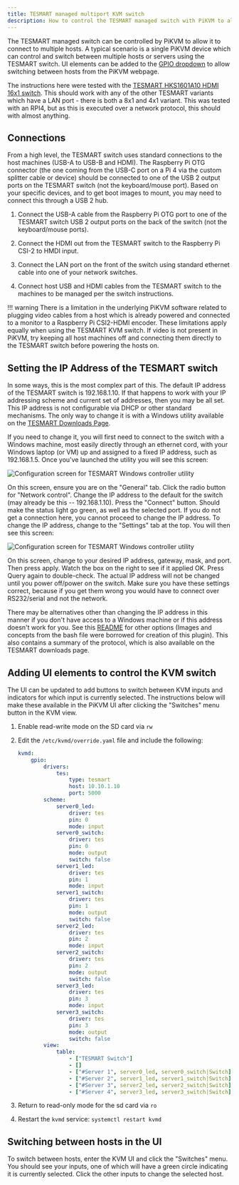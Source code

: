 ```yaml
---
title: TESMART managed multiport KVM switch
description: How to control the TESMART managed switch with PiKVM to allow the switch to connect to multiple hosts
---
```


The TESMART managed switch can be controlled by PiKVM to allow it to
connect to multiple hosts. A typical scenario is a single PiKVM device
which can control and switch between multiple hosts or servers using the
TESMART switch. UI elements can be added to the [GPIO dropdown](gpio.md)
to allow switching between hosts from the PiKVM webpage.

The instructions here were tested with the [TESMART HKS1601A10 HDMI 16x1
switch](https://www.amazon.com/dp/B07D2ZMF5B ). This should work with
any of the other TESMART variants which have a LAN port - there is both
a 8x1 and 4x1 variant.  This was tested with an RPI4, but as this is
executed over a network protocol, this should with almost anything.


## Connections

From a high level, the TESMART switch uses standard connections to the host machines (USB-A to USB-B and HDMI). The Raspberry Pi OTG connector (the one coming from the USB-C port on a Pi 4 via the custom splitter cable or device) should be connected to one of the USB 2 output ports on the TESMART switch (not the keyboard/mouse port). Based on your specific devices, and to get boot images to mount, you may need to connect this through a USB 2 hub.

1. Connect the USB-A cable from the Raspberry Pi OTG port to one of the TESMART switch USB 2 output ports on the back of the switch (not the keyboard/mouse ports).

2. Connect the HDMI out from the TESMART switch to the Raspberry Pi CSI-2 to HMDI input.

3. Connect the LAN port on the front of the switch using standard ethernet cable into one of your network switches.

4. Connect host USB and HDMI cables from the TESMART switch to the machines to be managed per the switch instructions.

!!! warning
    There is a limitation in the underlying PiKVM software related to plugging video cables from a host which is already powered and connected to a monitor to a Raspberry Pi CSI2-HDMI encoder. These limitations apply equally when using the TESMART KVM switch. If video is not present in PiKVM, try keeping all host machines off and connecting them directly to the TESMART switch before powering the hosts on.


## Setting the IP Address of the TESMART switch

In some ways, this is the most complex part of this. The default IP address of the TESMART switch is 192.168.1.10. If that happens to work with your IP addressing scheme and current set of addresses, then you may be all set. This IP address is not configurable via DHCP or other standard mechanisms. The only way to change it is with a Windows utility available on the [TESMART Downloads Page](https://buytesmart.com/pages/downloads).

If you need to change it, you will first need to connect to the switch with a Windows machine, most easily directly through an ethernet cord, with your Windows laptop (or VM) up and assigned to a fixed IP address, such as 192.168.1.5. Once you've launched the utility you will see this screen:

<img src="tesmart_controller_1.png" alt="Configuration screen for TESMART Windows controller utility"/>

On this screen, ensure you are on the "General" tab. Click the radio button for "Network control". Change the IP address to the default for the switch (may already be this -- 192.168.1.10). Press the "Connect" button. Should make the status light go green, as well as the selected port.  If you do not get a connection here, you cannot proceed to change the IP address.  To change the IP address, change to the "Settings" tab at the top. You will then see this screen:

<img src="tesmart_controller_2.png" alt="Configuration screen for TESMART Windows controller utility"/>

On this screen, change to your desired IP address, gateway, mask, and port. Then press apply. Watch the box on the right to see if it applied OK. Press Query again to double-check. The actual IP address will not be changed until you power off/power on the switch. Make sure you have these settings correct, because if you get them wrong you would have to connect over RS232/serial and not the network.

There may be alternatives other than changing the IP address in this manner if you don't have access to a Windows machine or if this address doesn't work for you. See this [README](https://github.com/bbeaudoin/bash/blob/master/tesmart/README.md) for other options (Images and concepts from the bash file were borrowed for creation of this plugin).  This also contains a summary of the protocol, which is also available on the TESMART downloads page.


## Adding UI elements to control the KVM switch

The UI can be updated to add buttons to switch between KVM inputs and indicators for which input is currently selected. The instructions below will make these available in the PiKVM UI after clicking the "Switches" menu button in the KVM view.

1. Enable read-write mode on the SD card via `rw`

2. Edit the `/etc/kvmd/override.yaml` file and include the following:

    ```yaml
    kvmd:
        gpio:
            drivers:
                tes:
                    type: tesmart
                    host: 10.10.1.10
                    port: 5000
            scheme:
                server0_led:
                    driver: tes
                    pin: 0
                    mode: input
                server0_switch:
                    driver: tes
                    pin: 0
                    mode: output
                    switch: false    
                server1_led:
                    driver: tes
                    pin: 1
                    mode: input
                server1_switch:
                    driver: tes
                    pin: 1
                    mode: output
                    switch: false    
                server2_led:
                    driver: tes
                    pin: 2
                    mode: input
                server2_switch:
                    driver: tes
                    pin: 2
                    mode: output
                    switch: false    
                server3_led:
                    driver: tes
                    pin: 3
                    mode: input
                server3_switch:
                    driver: tes
                    pin: 3
                    mode: output
                    switch: false    
            view:
                table:
                    - ["TESMART Switch"]
                    - []
                    - ["#Server 1", server0_led, server0_switch|Switch]
                    - ["#Server 2", server1_led, server1_switch|Switch]
                    - ["#Server 3", server2_led, server2_switch|Switch]
                    - ["#Server 4", server3_led, server3_switch|Switch]
    ```

3. Return to read-only mode for the sd card via `ro`

4. Restart the `kvmd` service: `systemctl restart kvmd`


## Switching between hosts in the UI

To switch between hosts, enter the KVM UI and click the "Switches" menu. You should see your inputs, one of which will have a green circle indicating it is currently selected. Click the other inputs to change the selected host.
